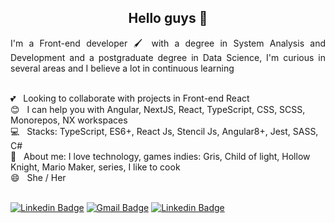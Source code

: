 
<h2 align="center">Hello guys 👋</h2>
<p style='text-align: justify;'> 
I'm a Front-end developer 🖌️ with a degree in System Analysis and Development and a postgraduate degree in Data Science, I'm curious in several areas and I believe a lot in continuous learning</p>


 <br/> 💕 &nbsp; Looking to collaborate with projects in Front-end React
 <br/> :blush: &nbsp; I can help you with Angular, NextJS, React, TypeScript, CSS, SCSS, Monorepos, NX workspaces
 <br/> :computer: &nbsp; Stacks: TypeScript, ES6+, React Js, Stencil Js, Angular8+, Jest, SASS, C#
 <br/> 💬  &nbsp; About me: I love technology, games indies: Gris, Child of light, Hollow Knight, Mario Maker, series, I like to cook
 <br/> 😄  &nbsp; She / Her
 
<br/> [![Linkedin Badge](https://img.shields.io/badge/-Esterfania-blue?style=flat-square&logo=Linkedin&logoColor=white&link=https://www.linkedin.com/in/esterfania-gama/)](https://www.linkedin.com/in/esterfania-gama/) [![Gmail Badge](https://img.shields.io/badge/-esterfaniagama@gmail.com-c14438?style=flat-square&logo=Gmail&logoColor=white&link=mailto:esterfaniagama@gmail.com)](mailto:esterfaniagam@gmail.com) [![Linkedin Badge](https://img.shields.io/badge/-Links-purple?style=flat-square&logoColor=white&link=https://esterfania.github.io/links/)](https://esterfania.github.io/links/)
